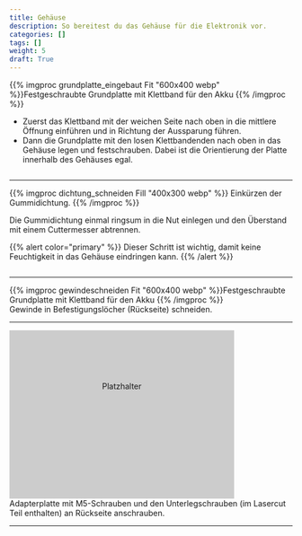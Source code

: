 ```yaml
---
title: Gehäuse
description: So bereitest du das Gehäuse für die Elektronik vor.
categories: []
tags: []
weight: 5
draft: True
---
```




<div class="row">
    <div class="col-md-6">
       {{% imgproc grundplatte_eingebaut Fit "600x400 webp" %}}Festgeschraubte Grundplatte mit Klettband für den Akku
{{% /imgproc %}} </div>
    <div class="col-md-6" style="display: flex; flex-direction: column; justify-content: center;">
<ul><li>Zuerst das Klettband mit der weichen Seite nach oben in die mittlere Öffnung einführen und in Richtung der Aussparung führen.</li>

<li>Dann die Grundplatte mit den losen Klettbandenden nach oben in das Gehäuse legen und festschrauben. Dabei ist die Orientierung der Platte innerhalb des Gehäuses egal.</li>
</ul>
    </div>
</div>
<hr class="my-4"> <!-- Trennlinie -->


<div class="row">
    <div class="col-md-6">
       
{{% imgproc dichtung_schneiden Fill "400x300 webp" %}}
Einkürzen der Gummidichtung.
{{% /imgproc %}}

       
</div>
    <div class="col-md-6" style="display: flex; flex-direction: column; justify-content: center;">
Die Gummidichtung einmal ringsum in die Nut einlegen und den Überstand mit einem Cuttermesser abtrennen. <br>

{{% alert color="primary" %}}
Dieser Schritt ist wichtig, damit keine Feuchtigkeit in das Gehäuse eindringen kann.
{{% /alert %}}

</div>
</div>
<hr class="my-4"> <!-- Trennlinie -->


<div class="row">
    <div class="col-md-6">
       {{% imgproc gewindeschneiden Fit "600x400 webp" %}}Festgeschraubte Grundplatte mit Klettband für den Akku
{{% /imgproc %}} </div>
    <div class="col-md-6" style="display: flex; flex-direction: column; justify-content: center;">
Gewinde in Befestigungslöcher (Rückseite) schneiden.
    </div>
</div>
<hr class="my-4"> <!-- Trennlinie -->
<div class="row">
<div class="col-md-6">
       <div style="width: 400px; height: 300px; background-color: #cccccc; text-align: center; line-height: 200px;">
    Platzhalter
</div> </div>
    <div class="col-md-6" style="display: flex; flex-direction: column; justify-content: center;">
Adapterplatte mit M5-Schrauben und den Unterlegschrauben (im Lasercut Teil enthalten) an Rückseite anschrauben.
    </div>
</div>
<hr class="my-4"> <!-- Trennlinie -->
